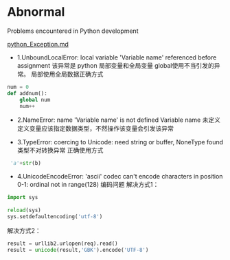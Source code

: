 # Abnormal
Problems encountered in Python development

[python_Exception.md](https://github.com/luck-fc/Abnormal/blob/master/python_Exception.md)

* 1.UnboundLocalError: local variable 'Variable name' referenced before assignment
该异常是 python 局部变量和全局变量 global使用不当引发的异常。 
局部使用全局数据正确方式
~~~python
num = 0
def addnum():
	global num
	num++
~~~

* 2.NameError: name 'Variable name' is not defined
Variable name 未定义 定义变量应该指定数据类型，不然操作该变量会引发该异常

* 3.TypeError: coercing to Unicode: need string or buffer, NoneType found
类型不对转换异常
正确使用方式
~~~python
 'a'+str(b)
~~~

* 4.UnicodeEncodeError: 'ascii' codec can't encode characters in position 0-1: ordinal not in range(128)
编码问题
解决方式1：
~~~python
import sys
 
reload(sys)
sys.setdefaultencoding('utf-8')
~~~
解决方式2：
~~~python
result = urllib2.urlopen(req).read()
result = unicode(result,'GBK').encode('UTF-8')
~~~